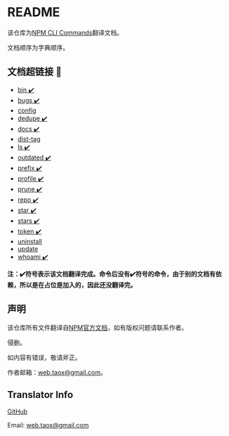 # README

该仓库为[NPM CLI Commands](https://docs.npmjs.com/cli/init)翻译文档。

文档顺序为字典顺序。

## 文档超链接 🔗

* [bin  ✔️](https://github.com/NinjiaHub/NPM-CLI-Commands/blob/master/documents/npm-bin.md "npm-bin")
* [bugs ✔️](https://github.com/NinjiaHub/NPM-CLI-Commands/blob/master/documents/npm-bugs.md "npm-bugs")
* [config](https://github.com/NinjiaHub/NPM-CLI-Commands/blob/master/documents/npm-config.md "npm-config")
* [dedupe ✔️](https://github.com/NinjiaHub/NPM-CLI-Commands/blob/master/documents/npm-dudupe.md "npm-dedupe")
* [docs ✔️](https://github.com/NinjiaHub/NPM-CLI-Commands/blob/master/documents/npm-docs.md "npm-docs")
* [dist-tag](https://github.com/NinjiaHub/NPM-CLI-Commands/blob/master/documents/npm-dist-tag.md "npm-dist-tag")
* [ls  ✔️](https://github.com/NinjiaHub/NPM-CLI-Commands/blob/master/documents/npm-ls.md "npm-ls")
* [outdated  ✔️](https://github.com/NinjiaHub/NPM-CLI-Commands/blob/master/documents/npm-outdated.md "npm-outdated")
* [prefix  ✔️](https://github.com/NinjiaHub/NPM-CLI-Commands/blob/master/documents/npm-prefix.md "npm-prefix")
* [profile ✔️](https://github.com/NinjiaHub/NPM-CLI-Commands/blob/master/documents/npm-profile.md "npm-profile")
* [prune ✔️](https://github.com/NinjiaHub/NPM-CLI-Commands/blob/master/documents/npm-prune.md "npm-prune")
* [repo ✔️](https://github.com/NinjiaHub/NPM-CLI-Commands/blob/master/documents/npm-repo.md "npm-repo")
* [star ✔️](https://github.com/NinjiaHub/NPM-CLI-Commands/blob/master/documents/npm-star.md "npm-star")
* [stars ✔️](https://github.com/NinjiaHub/NPM-CLI-Commands/blob/master/documents/npm-stars.md "npm-stars")
* [token ✔️](https://github.com/NinjiaHub/NPM-CLI-Commands/blob/master/documents/npm-token.md "npm-token")
* [uninstall](https://github.com/NinjiaHub/NPM-CLI-Commands/blob/master/documents/npm-uninstall.md "npm-uninstall")
* [update](https://github.com/NinjiaHub/NPM-CLI-Commands/blob/master/documents/npm-update.md "npm-update")
* [whoami ✔️](https://github.com/NinjiaHub/NPM-CLI-Commands/blob/master/documents/npm-whoami.md "npm-whoami")

**注：✔️符号表示该文档翻译完成。命令后没有✔️符号的命令，由于别的文档有依赖，所以是在占位是加入的，因此还没翻译完。**

## 声明

该仓库所有文件翻译自[NPM官方文档](https://github.com/NinjiaHub/Tools-Tricks/blob/master/documents/npm)，如有版权问题请联系作者。

侵删。

如内容有错误，敬请斧正。

作者邮箱：web.taox@gmail.com。

## Translator Info

[GitHub](https://github.com/Tao-Quixote)

Email: <web.taox@gmail.com>
